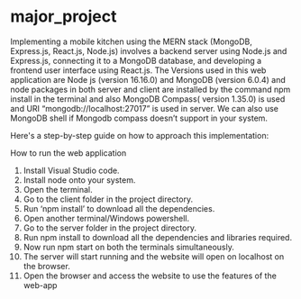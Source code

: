 # major_project

Implementing a mobile kitchen using the MERN stack (MongoDB, Express.js, React.js, Node.js) involves a backend server using Node.js and Express.js, connecting it to a MongoDB database, and developing a frontend user interface using React.js. The Versions used in this web application are Node js (version 16.16.0) and MongoDB (version 6.0.4) and node packages in both server and client are installed by the command npm install in the terminal and also MongoDB Compass( version 1.35.0) is used and URI “mongodb://localhost:27017” is used in server. We can also use MongoDB shell if Mongodb compass doesn’t support in your system.

Here's a step-by-step guide on how to approach this implementation:

How to run the web application
1. Install Visual Studio code.
2. Install node onto your system.
3. Open the terminal.
4. Go to the client folder in the project directory.
5. Run ‘npm install’ to download all the dependencies.
6. Open another terminal/Windows powershell.
7. Go to the server folder in the project directory.
8. Run npm install to download all the dependencies and libraries required.
9. Now run npm start on both the terminals simultaneously.
10. The server will start running and the website will open on localhost on the browser.
11. Open the browser and access the website to use the features of the web-app
